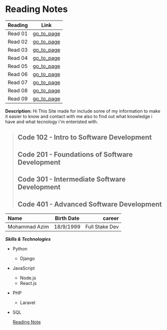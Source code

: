 # Reading Notes
| Reading         | Link  |
| :---          |    :----:   |
| Read 01 | [go_to_page](https://github.com/Mohammad99Azim/reading-notes/blob/main/Readings.md)   |
| Read 02 |[go_to_page](https://github.com/Mohammad99Azim/reading-notes/blob/main/Read_Class_02.md)  |
| Read 03 | [go_to_page](https://github.com/Mohammad99Azim/reading-notes/blob/main/Read_Class_03.md)   |
| Read 04 | [go_to_page](https://github.com/Mohammad99Azim/reading-notes/blob/main/Read_Class_04.md)  |
| Read 05 | [go_to_page](https://github.com/Mohammad99Azim/reading-notes/blob/main/Read:%2005%20-Linked%20Lists.md)   |
| Read 06 | [go_to_page](https://github.com/Mohammad99Azim/reading-notes/blob/main/Read_Class_06.md)  |
| Read 07 | [go_to_page](https://github.com/Mohammad99Azim/reading-notes/blob/main/Read_Class_07.md)   |
| Read 08 | [go_to_page](https://github.com/Mohammad99Azim/reading-notes/blob/main/Read_Class_08.md)   |
| Read 09 | [go_to_page](https://github.com/Mohammad99Azim/reading-notes/blob/main/Read_Class_09.md)   |




**Description:** Hi This Site made for include some of my information to make it easier to know and contact with me also to find out what knowledge i have and what tecnology i'm enteristed with.

> ## Code 102 - Intro to Software Development
> ## Code 201 - Foundations of Software Development
> ## Code 301 - Intermediate Software Development
> ## Code 401 - Advanced Software Development



| Name          | Birth Date  | career         |
| :---          |    :----:   |          ---:  |
| Mohammad Azim | 18/9/1999   | Full Stake Dev |

***Skills & Technologies***

- Python
    - Django
    

- JavaScript
    - Node.js
    - React.js

- PHP
    - Laravel
    

- SQL



	[Reading Note](https://mohammad99azim.github.io/reading-notes/)
